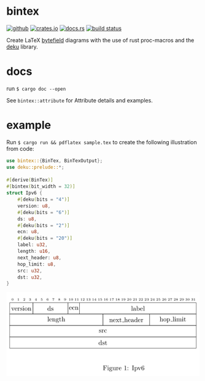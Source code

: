# bintex
[<img alt="github" src="https://img.shields.io/badge/github-wcampbell0x2a/bintex-8da0cb?style=for-the-badge&labelColor=555555&logo=github" height="20">](https://github.com/wcampbell0x2a/bintex)
[<img alt="crates.io" src="https://img.shields.io/crates/v/bintex.svg?style=for-the-badge&color=fc8d62&logo=rust" height="20">](https://crates.io/crates/bintex)
[<img alt="docs.rs" src="https://img.shields.io/badge/docs.rs-bintex-66c2a5?style=for-the-badge&labelColor=555555&logo=docs.rs" height="20">](https://docs.rs/bintex)
[<img alt="build status" src="https://img.shields.io/github/actions/workflow/status/wcampbell0x2a/bintex/main.yml?branch=master&style=for-the-badge" height="20">](https://github.com/wcampbell0x2a/bintex/actions?query=branch%3Amaster)

Create LaTeX [bytefield](https://www.ctan.org/pkg/bytefield) diagrams with the
use of rust proc-macros and the [deku](https://github.com/sharksforarms/deku) library.

# docs
run `$ cargo doc --open`

See `bintex::attribute` for Attribute details and examples.

# example

Run `$ cargo run && pdflatex sample.tex` to create the following illustration from code:

```rust
use bintex::{BinTex, BinTexOutput};
use deku::prelude::*;

#[derive(BinTex)]
#[bintex(bit_width = 32)]
struct Ipv6 {
    #[deku(bits = "4")]
    version: u8,
    #[deku(bits = "6")]
    ds: u8,
    #[deku(bits = "2")]
    ecn: u8,
    #[deku(bits = "20")]
    label: u32,
    length: u16,
    next_header: u8,
    hop_limit: u8,
    src: u32,
    dst: u32,
}
```
![Result](/media/ipv6.png)

